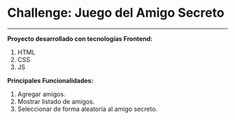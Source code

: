 # Challenge: Juego del Amigo Secreto
***

**Proyecto desarrollado con tecnologías Frontend:**

1. HTML
1. CSS
1. JS

**Principales Funcionalidades:**

1. Agregar amigos.
1. Mostrar listado de amigos.
1. Seleccionar de forma aleatoria al amigo secreto.




